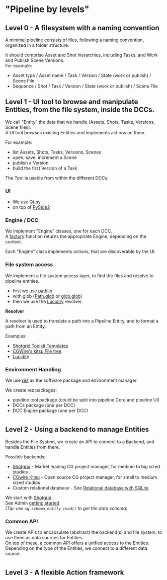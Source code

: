 
   
# "Pipeline by levels"  


## Level 0 - A filesystem with a naming convention  

A minimal pipeline consists of files, following a naming convention, organized in a folder structure.  

It should comprise Asset and Shot hierarchies, including Tasks, and Work and Publish Scene Versions.  
For example:  
- Asset type / Asset name / Task / Version / State (work or publish) / Scene File 
- Sequence / Shot / Task / Version / State (work or publish) / Scene File 


## Level 1 - UI tool to browse and manipulate Entities, from the file system, inside the DCCs.  

We call "Entity" the data that we handle (Assets, Shots, Tasks, Versions, Scene files).  
A UI tool browses existing Entities and implements actions on them.  

For example:  
- list Assets, Shots, Tasks, Versions, Scenes
- open, save, increment a Scene
- publish a Version
- build the first Version of a Task

The Tool is usable from within the different DCCs.

### UI

- We use [Qt.py](https://pypi.org/project/Qt.py) 
- on top of [PySide2](https://pypi.org/project/PySide2)

### Engine / DCC

We implement "Engine" classes, one for each DCC.  
A [factory](https://www.tutorialspoint.com/design_pattern/factory_pattern.htm) function returns the appropriate Engine, depending on the context.  

Each "Engine" class implements actions, that are discoverable by the UI.  


### File system access

We implement a file system access layer, to find the files and resolve to pipeline entities.

- first we use [pathlib](https://docs.python.org/3/library/pathlib.html) 
- with glob ([Path.glob](https://docs.python.org/3/library/pathlib.html#pathlib.Path.glob) or [glob.glob](https://docs.python.org/3/library/glob.html))
- then we use the [Lucidity](https://gitlab.com/4degrees/lucidity) resolver

**Resolver**

A resolver is used to translate a path into a Pipeline Entity, and to format a path from an Entity.

Examples:
- [Shotgrid Toolkit Templates](https://github.com/shotgunsoftware/tk-config-default/blob/master/core/templates.yml)
- [CGWire's kitsu File tree](https://zou.cg-wire.com/file_trees)
- [Lucidity](https://gitlab.com/4degrees/lucidity)


### Environment Handling  

We use [rez](https://github.com/AcademySoftwareFoundation/rez) as the software package and environment manager.

We create rez packages:
- pipeline tool package (could be split into pipeline Core and pipeline UI)
- DCCs package (one per DCC)
- DCC Engine package (one per DCC)

#
## Level 2 - Using a backend to manage Entities  

Besides the File System, we create an API to connect to a Backend, and handle Entities from there.

Possible backends: 
- [Shotgrid](https://www.shotgridsoftware.com) - Market leading CG project manager, for medium to big sized studios
- [CGwire Kitsu](https://www.cg-wire.com) - Open source CG project manager, for small to medium sized studios
- Custom relational database - See [Relational database with SQLite](rdb_sql.md) 

We start with [Shotgrid](https://developer.shotgridsoftware.com/python-api).  
See Admin [getting started](https://help.autodesk.com/view/SGSUB/ENU/?guid=SG_Administrator_ar_get_started_html)  
*(Tip: use `sg.schema_entity_read()` to get the data schema)*  

### Common API

We create APIs to encapsulate (abstract) the backend(s) and file system, to use them as data sources for Entities.  
On top of these, a common API offers a unified access to the Entities. 
Depending on the type of the Entities, we connect to a different data source.


#
## Level 3 - A flexible Action framework









